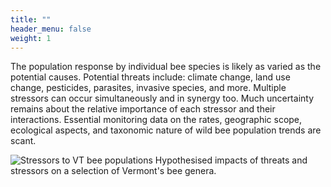 ```yaml
---
title: ""
header_menu: false
weight: 1
---
```


The population response by individual bee species is likely as varied as the potential causes. Potential threats include: climate change, land use change, pesticides, parasites, invasive species, and more. Multiple stressors can occur simultaneously and in synergy too. Much uncertainty remains about the relative importance of each stressor and their interactions. Essential monitoring data on the rates, geographic scope, ecological aspects, and taxonomic nature of wild bee population trends are scant.

<img src="https://stateofbees.vtatlasoflife.org/images/Bees_Impacts_Threats.png" alt="Stressors to VT bee populations"> <label class="image-caption"> Hypothesised impacts of threats and stressors on a selection of Vermont's bee genera. </label>

